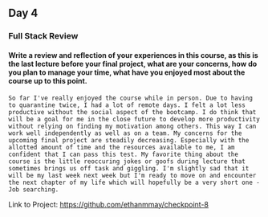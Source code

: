 ## Day 4

### Full Stack Review 

#### Write a review and reflection of your experiences in this course, as this is the last lecture before your final project, what are your concerns, how do you plan to manage your time, what have you enjoyed most about the course up to this point.

```So far I've really enjoyed the course while in person. Due to having to quarantine twice, I had a lot of remote days. I felt a lot less productive without the social aspect of the bootcamp. I do think that will be a goal for me in the close future to develop more productivity without relying on finding my motivation among others. This way I can work well independently as well as on a team. My concerns for the upcoming final project are steadily decreasing. Especially with the allotted amount of time and the resources available to me, I am confident that I can pass this test. My favorite thing about the course is the little reoccuring jokes or goofs during lecture that sometimes brings us off task and giggling. I'm slightly sad that it will be my last week next week but I'm ready to move on and encounter the next chapter of my life which will hopefully be a very short one - Job searching. ```

Link to Project: https://github.com/ethanmmay/checkpoint-8